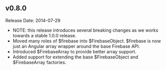 v0.8.0
-------------
Release Date: 2014-07-29

  * NOTE: this release introduces several breaking changes as we works towards a stable 1.0.0 release.
  * Moved many roles of $firebase into $FirebaseObject. $firebase is now just an Angular array wrapper around the base Firebase API.
  * Introduced $FirebaseArray to provide better array support.
  * Added support for extending the base $FirebaseObject and $FirebaseArray factories.